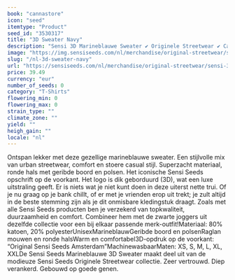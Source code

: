 ```yaml
---
book: "cannastore"
icon: "seed"
itemtype: "Product"
seed_id: "3530317"
title: "3D Sweater Navy"
description: "Sensi 3D Marineblauwe Sweater ✔ Originele Streetwear ✔ Casual en comfortabel ✔ Iconisch Sensi Seeds logo voorop ✔ Unisex ✔ Maten XS-XXL."
image: "https://img.sensiseeds.com/nl/merchandise/original-streetwear/sensi-3d-sweaters-navy-image.png"
slug: "/nl-3d-sweater-navy"
url: "https://sensiseeds.com/nl/merchandise/original-streetwear/sensi-3d-sweaters-navy?a_aid=cannastore"
price: 39.49
currency: "eur"
number_of_seeds: 0
category: "T-Shirts"
flowering_min: 0
flowering_max: 0
strain_type: ""
climate_zone: ""
yield: ""
heigh_gain: ""
locale: "nl"
---
```

Ontspan lekker met deze gezellige marineblauwe sweater. Een stijlvolle mix van urban streetwear, comfort en stoere casual stijl. Superzacht materiaal, ronde hals met geribde boord en polsen. Het iconische Sensi Seeds opschrift op de voorkant. Het logo is dik geborduurd (3D), wat een luxe uitstraling geeft. Er is niets wat je niet kunt doen in deze uiterst nette trui. Of je nu graag op je bank chillt, of er met je vrienden erop uit trekt; je zult altijd in de beste stemming zijn als je dit onmisbare kledingstuk draagt. Zoals met alle Sensi Seeds producten ben je verzekerd van topkwaliteit, duurzaamheid en comfort. Combineer hem met de zwarte joggers uit dezelfde collectie voor een bij elkaar passende merk-outfit!Materiaal: 80% katoen, 20% polyesterUnisexMarineblauwGeribde boord en polsenRaglan mouwen en ronde halsWarm en comfortabel3D-opdruk op de voorkant: “Original Sensi Seeds Amsterdam”MachinewasbaarMaten: XS, S, M, L, XL, XXLDe Sensi Seeds Marineblauwe 3D Sweater maakt deel uit van de modieuze Sensi Seeds Originele Streetwear collectie. Zeer vertrouwd. Diep verankerd. Gebouwd op goede genen.
